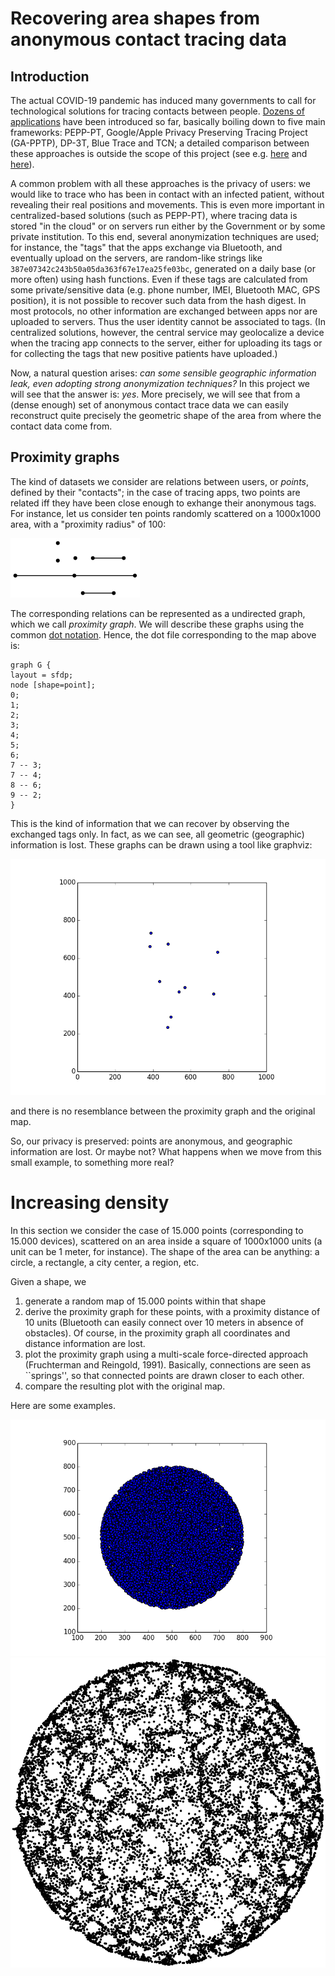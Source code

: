 # Recovering area shapes from anonymous contact tracing data

## Introduction
The actual COVID-19 pandemic has induced many governments to call for technological solutions for tracing contacts between people. [Dozens of applications](https://en.wikipedia.org/wiki/COVID-19_apps) have been introduced so far, basically boiling down to five main frameworks: PEPP-PT, Google/Apple Privacy Preserving Tracing Project (GA-PPTP), DP-3T, Blue Trace and TCN; a detailed comparison between these approaches is outside the scope of this project (see e.g. [here](https://www.cybersecurity360.it/nuove-minacce/app-di-contact-tracing-come-funzionano-rischi-di-sicurezza-e-soluzioni-di-mitigazione/) and [here](https://github.com/shankari/covid-19-tracing-projects)).

A common problem with all these approaches is the privacy of users: we would like to trace who has been in contact with an infected patient, without revealing their real positions and movements. This is even more important in centralized-based solutions (such as PEPP-PT), where tracing data is stored "in the cloud" or on servers run either by the Government or by some private institution.
To this end, several anonymization techniques are used; for instance, the "tags" that the apps exchange via Bluetooth, and eventually upload on the servers, are random-like strings like `387e07342c243b50a05da363f67e17ea25fe03bc`, generated on a daily base (or more often) using hash functions. Even if these tags are calculated from some private/sensitive data (e.g. phone number, IMEI, Bluetooth MAC, GPS position), it is not possible to recover such data from the hash digest. In most protocols, no other information are exchanged between apps nor are uploaded to servers. Thus the user identity cannot be associated to tags. (In centralized solutions, however, the central service may geolocalize a device when the tracing app connects to the server, either for uploading its tags or for collecting the tags that new positive patients have uploaded.)

Now, a natural question arises: _can some sensible geographic information leak, even adopting strong anonymization techniques?_ In this project we will see that the answer is: _yes_. 
More precisely, we will see that from a (dense enough) set of anonymous contact trace data we can easily reconstruct quite precisely the geometric shape of the area from where the contact data come from. 

## Proximity graphs
The kind of datasets we consider are relations between users, or _points_, defined by their "contacts"; in the case of tracing apps, two points are related iff they have been close enough to exhange their anonymous tags. 
For instance, let us consider ten points randomly scattered on a 1000x1000 area, with a "proximity radius" of 100:

![ten points plot](https://github.com/miculan/shaping-anonymous-contact-tracing-data/blob/master/examples/tenpoints_plot.png)

The corresponding relations can be represented as a undirected graph, which we call *proximity graph*. We will describe these graphs using the common [dot notation](https://www.graphviz.org/doc/info/lang.html). Hence, the dot file corresponding to the map above is:
```
graph G {
layout = sfdp;
node [shape=point];
0;
1;
2;
3;
4;
5;
6;
7 -- 3;
7 -- 4;
8 -- 6;
9 -- 2;
}
```
This is the kind of information that we can recover by observing the exchanged tags only. In fact, as we can see, all geometric (geographic) information is lost. 
These graphs can be drawn using a tool like graphviz:

![ten points map](https://github.com/miculan/shaping-anonymous-contact-tracing-data/blob/master/examples/tenpoints_map.png)

and there is no resemblance between the proximity graph and the original map.

So, our privacy is preserved: points are anonymous, and geographic information are lost. Or maybe not? What happens when we move from this small example, to something more real?

# Increasing density

In this section we consider the case of 15.000 points (corresponding to 15.000 devices), scattered on an area inside a square of 1000x1000 units (a unit can be 1 meter, for instance). 
The shape of the area can be anything: a circle, a rectangle, a city center, a region, etc.

Given a shape, we 
1. generate a random map of 15.000 points within that shape
2. derive the proximity graph for these points, with a proximity distance of 10 units (Bluetooth can easily connect over 10 meters in absence of obstacles). Of course, in the proximity graph all coordinates and distance information are lost.
3. plot the proximity graph using a multi-scale force-directed approach (Fruchterman and Reingold, 1991). Basically, connections are seen as ``springs'', so that connected points are drawn closer to each other.
4. compare the resulting plot with the original map.

Here are some examples.

![circle before](examples/circle_plot.png)
![circle after](examples/circle_map.png)

